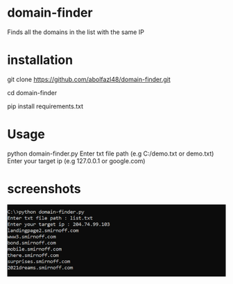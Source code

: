 # domain-finder
Finds all the domains in the list with the same IP

# installation
git clone https://github.com/abolfazl48/domain-finder.git

cd domain-finder

pip install requirements.txt

# Usage
python domain-finder.py
Enter txt file path (e.g C:/demo.txt or demo.txt)
Enter your target ip (e.g 127.0.0.1 or google.com)

# screenshots
![screenshot 1 ](https://github.com/Abolfazl48/domain-finder/blob/main/screenshot.PNG)

